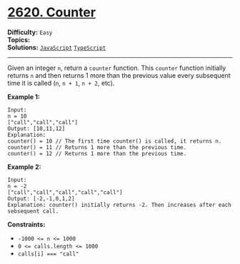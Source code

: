# [2620. Counter](https://leetcode.com/problems/counter/)

**Difficulty:** `Easy`  
**Topics:**   
**Solutions:** [`JavaScript`](../../src/javascript/challenges/counter.js) [`TypeScript`](../../src/typescript/challenges/problems/counter.ts)  

---

Given an integer `n`, return a `counter` function. This `counter` function initially returns `n` and then returns 1 more than the previous value every subsequent time it is called (`n`, `n + 1`, `n + 2`, etc).

**Example 1:**

```
Input: 
n = 10 
["call","call","call"]
Output: [10,11,12]
Explanation: 
counter() = 10 // The first time counter() is called, it returns n.
counter() = 11 // Returns 1 more than the previous time.
counter() = 12 // Returns 1 more than the previous time.
```

**Example 2:**

```
Input: 
n = -2
["call","call","call","call","call"]
Output: [-2,-1,0,1,2]
Explanation: counter() initially returns -2. Then increases after each sebsequent call.
```

**Constraints:**

* `-1000 <= n <= 1000`
* `0 <= calls.length <= 1000`
* `calls[i] === "call"`
